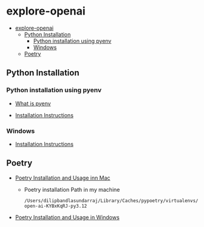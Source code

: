 # explore-openai

- [explore-openai](#explore-openai)
  - [Python Installation](#python-installation)
    - [Python installation using pyenv](#python-installation-using-pyenv)
    - [Windows](#windows)
  - [Poetry](#poetry)

## Python Installation

### Python installation using pyenv

- [What is pyenv](https://chatgpt.com/share/af70c8b1-1410-4bdb-843d-765dc0c344d6)

- [Installation Instructions](https://chatgpt.com/share/2a4177fb-6685-47a9-b8cb-853dcddd440b)

### Windows

- [Installation Instructions](https://chatgpt.com/share/4700f100-0afb-456d-9814-8f7f78d533f5)


## Poetry 

- [Poetry Installation and Usage inn Mac](https://chatgpt.com/share/b78da5c8-09c7-4892-8bb7-9dab2f5391dc)
  - Poetry installation Path in my machine 
    ```
    /Users/dilipbandlasundarraj/Library/Caches/pypoetry/virtualenvs/explore-open-ai-KYBxKqRJ-py3.12
    ```

- [Poetry Installation and Usage in Windows](https://chatgpt.com/share/a4313c86-9f65-4b14-b970-220f170102b8)

